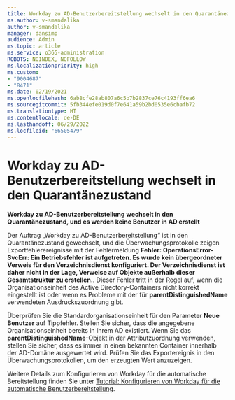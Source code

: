 ```yaml
---
title: Workday zu AD-Benutzerbereitstellung wechselt in den Quarantänezustand
ms.author: v-smandalika
author: v-smandalika
manager: dansimp
audience: Admin
ms.topic: article
ms.service: o365-administration
ROBOTS: NOINDEX, NOFOLLOW
ms.localizationpriority: high
ms.custom:
- "9004687"
- "8471"
ms.date: 02/19/2021
ms.openlocfilehash: 6ab8cfe28ab807a6c5b7b2837ce76c4193ff6ea6
ms.sourcegitcommit: 5fb344efe019d0f7e641a59b2bd0535e6cbafb72
ms.translationtype: HT
ms.contentlocale: de-DE
ms.lasthandoff: 06/29/2022
ms.locfileid: "66505479"
---
```

# <a name="workday-to-ad-user-provisioning-goes-into-quarantine-state"></a>Workday zu AD-Benutzerbereitstellung wechselt in den Quarantänezustand

**Workday zu AD-Benutzerbereitstellung wechselt in den Quarantänezustand, und es werden keine Benutzer in AD erstellt**

Der Auftrag „Workday zu AD-Benutzerbereitstellung“ ist in den Quarantänezustand gewechselt, und die Überwachungsprotokolle zeigen Exportfehlerereignisse mit der Fehlermeldung **Fehler: OperationsError-SvcErr: Ein Betriebsfehler ist aufgetreten. Es wurde kein übergeordneter Verweis für den Verzeichnisdienst konfiguriert. Der Verzeichnisdienst ist daher nicht in der Lage, Verweise auf Objekte außerhalb dieser Gesamtstruktur zu erstellen.**. Dieser Fehler tritt in der Regel auf, wenn die Organisationseinheit des Active Directory-Containers nicht korrekt eingestellt ist oder wenn es Probleme mit der für **parentDistinguishedName** verwendeten Ausdruckszuordnung gibt.

Überprüfen Sie die Standardorganisationseinheit für den Parameter **Neue Benutzer** auf Tippfehler. Stellen Sie sicher, dass die angegebene Organisationseinheit bereits in Ihrem AD existiert. Wenn Sie das **parentDistinguishedName**-Objekt in der Attributzuordnung verwenden, stellen Sie sicher, dass es immer in einen bekannten Container innerhalb der AD-Domäne ausgewertet wird. Prüfen Sie das Exportereignis in den Überwachungsprotokollen, um den erzeugten Wert anzuzeigen.

Weitere Details zum Konfigurieren von Workday für die automatische Bereitstellung finden Sie unter [Tutorial: Konfigurieren von Workday für die automatische Benutzerbereitstellung](https://docs.microsoft.com/azure/active-directory/saas-apps/workday-inbound-tutorial).

